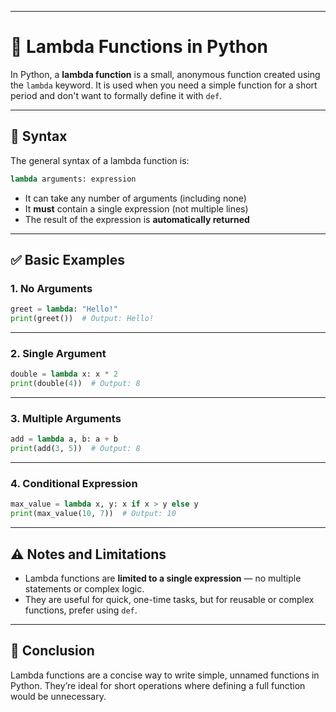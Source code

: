 
---

# 🔹 Lambda Functions in Python

In Python, a **lambda function** is a small, anonymous function created using the `lambda` keyword. It is used when you need a simple function for a short period and don't want to formally define it with `def`.

---

## 🧠 Syntax

The general syntax of a lambda function is:

```python
lambda arguments: expression
```

- It can take any number of arguments (including none)
- It **must** contain a single expression (not multiple lines)
- The result of the expression is **automatically returned**

---

## ✅ Basic Examples

### 1. No Arguments

```python
greet = lambda: "Hello!"
print(greet())  # Output: Hello!
```

---

### 2. Single Argument

```python
double = lambda x: x * 2
print(double(4))  # Output: 8
```

---

### 3. Multiple Arguments

```python
add = lambda a, b: a + b
print(add(3, 5))  # Output: 8
```

---

### 4. Conditional Expression

```python
max_value = lambda x, y: x if x > y else y
print(max_value(10, 7))  # Output: 10
```

---

## ⚠️ Notes and Limitations

- Lambda functions are **limited to a single expression** — no multiple statements or complex logic.
- They are useful for quick, one-time tasks, but for reusable or complex functions, prefer using `def`.

---

## 📝 Conclusion

Lambda functions are a concise way to write simple, unnamed functions in Python. They’re ideal for short operations where defining a full function would be unnecessary.
